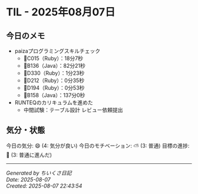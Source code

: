 # TIL - 2025年08月07日

## 今日のメモ
 - paizaプログラミングスキルチェック
	 - 👑C015（Ruby）：18分7秒
	 - 👑B136（Java）：82分21秒
	 - 👑D330（Ruby）：1分23秒
	 - 👑D212（Ruby）：0分35秒
	 - 👑D194（Ruby）：0分53秒
	 - 👑B158（Java）：137分0秒
 - RUNTEQのカリキュラムを進めた
	 - 中間試験：テーブル設計 レビュー依頼提出

## 気分・状態
今日の気分: 😄 (4: 気分が良い)
今日のモチベーション: ⛅ (3: 普通)
目標の進捗: 🌱 (3: 普通に進んだ)

---
*Generated by ちいくさ日記*  
*Date: 2025-08-07*  
*Created: 2025-08-07 22:43:54*
